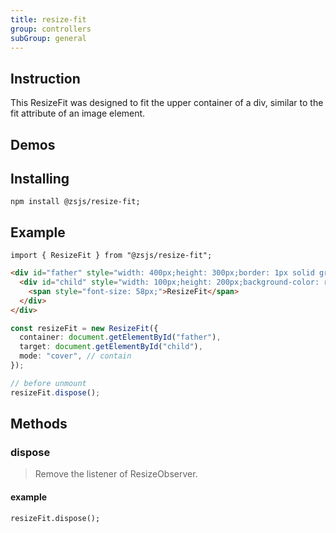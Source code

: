 ```yaml
---
title: resize-fit
group: controllers
subGroup: general
---
```


## Instruction

This ResizeFit was designed to fit the upper container of a div, similar to the fit attribute of an image element.

## Demos

<Demo src="./demo/index.tsx" />

## Installing

`npm install @zsjs/resize-fit;`

## Example

`import { ResizeFit } from "@zsjs/resize-fit";`

```html
<div id="father" style="width: 400px;height: 300px;border: 1px solid green;">
  <div id="child" style="width: 100px;height: 200px;background-color: red;">
    <span style="font-size: 58px;">ResizeFit</span>
  </div>
</div>
```

```ts
const resizeFit = new ResizeFit({
  container: document.getElementById("father"),
  target: document.getElementById("child"),
  mode: "cover", // contain
});

// before unmount
resizeFit.dispose();
```

## Methods

### dispose

> Remove the listener of ResizeObserver.

#### example

`resizeFit.dispose();`

